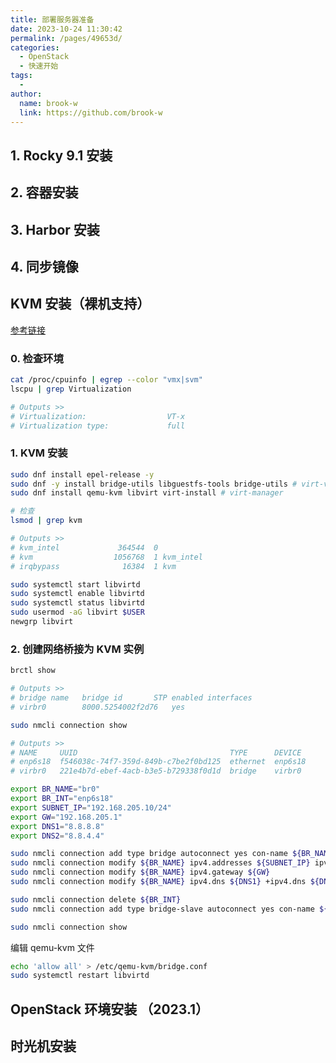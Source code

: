 ```yaml
---
title: 部署服务器准备
date: 2023-10-24 11:30:42
permalink: /pages/49653d/
categories:
  - OpenStack
  - 快速开始
tags:
  - 
author: 
  name: brook-w
  link: https://github.com/brook-w
---
```




## 1. Rocky 9.1 安装


## 2. 容器安装


## 3. Harbor 安装


## 4. 同步镜像


## KVM 安装（裸机支持）

[参考链接](https://computingforgeeks.com/install-use-kvm-virtualization-on-rocky/)

### 0. 检查环境

```sh
cat /proc/cpuinfo | egrep --color "vmx|svm"
lscpu | grep Virtualization

# Outputs >> 
# Virtualization:                  VT-x
# Virtualization type:             full
```

### 1. KVM 安装
```sh
sudo dnf install epel-release -y
sudo dnf -y install bridge-utils libguestfs-tools bridge-utils # virt-viewer virt-top
sudo dnf install qemu-kvm libvirt virt-install # virt-manager 

# 检查
lsmod | grep kvm

# Outputs >> 
# kvm_intel             364544  0
# kvm                  1056768  1 kvm_intel
# irqbypass              16384  1 kvm

sudo systemctl start libvirtd
sudo systemctl enable libvirtd
sudo systemctl status libvirtd
sudo usermod -aG libvirt $USER
newgrp libvirt
```

### 2. 创建网络桥接为 KVM 实例

```sh
brctl show

# Outputs >>
# bridge name	bridge id		STP enabled	interfaces
# virbr0		8000.5254002f2d76	yes		
```

```sh
sudo nmcli connection show

# Outputs >>
# NAME     UUID                                  TYPE      DEVICE  
# enp6s18  f546038c-74f7-359d-849b-c7be2f0bd125  ethernet  enp6s18 
# virbr0   221e4b7d-ebef-4acb-b3e5-b729338f0d1d  bridge    virbr0  
```

```sh
export BR_NAME="br0"
export BR_INT="enp6s18"
export SUBNET_IP="192.168.205.10/24"
export GW="192.168.205.1"
export DNS1="8.8.8.8"
export DNS2="8.8.4.4"

sudo nmcli connection add type bridge autoconnect yes con-name ${BR_NAME} ifname ${BR_NAME}
sudo nmcli connection modify ${BR_NAME} ipv4.addresses ${SUBNET_IP} ipv4.method manual
sudo nmcli connection modify ${BR_NAME} ipv4.gateway ${GW}
sudo nmcli connection modify ${BR_NAME} ipv4.dns ${DNS1} +ipv4.dns ${DNS2}

sudo nmcli connection delete ${BR_INT}
sudo nmcli connection add type bridge-slave autoconnect yes con-name ${BR_INT} ifname ${BR_INT} master ${BR_NAME}

sudo nmcli connection show 
```

编辑 qemu-kvm 文件
```sh
echo 'allow all' > /etc/qemu-kvm/bridge.conf
sudo systemctl restart libvirtd
```


## OpenStack 环境安装 （2023.1）

## 时光机安装
